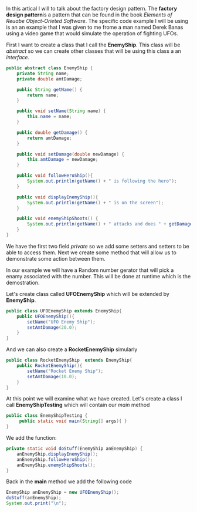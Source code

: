 In this artical I will to talk about the factory design pattern. 
The **factory design pattern**is a pattern that can be found in the book *Elements of Reuabe Object-Orieted Software*.
The specific code example I will be using is an an example that I was given to me frome a man named Derek Banas using a video game that would simulate the operation of fighting UFOs.


First I want to create a class that I call the **EnemyShip**. This class will be *abstract* so we can create other classes that will be using this class a an *interface*.

```java
public abstract class EnemyShip {
    private String name;
    private double amtDamage;

    public String getName() {
        return name;
    }

    public void setName(String name) {
        this.name = name;
    }

    public double getDamage() {
        return amtDamage;
    }

    public void setDamage(double newDamage) {
        this.amtDamage = newDamage;
    }

    public void followHeroShip(){
        System.out.println(getName() + " is following the hero");
    }

    public void displayEnemyShip(){
        System.out.println(getName() + " is on the screen");
    }

    public void enemyShipShoots() {
        System.out.println(getName() + " attacks and does " + getDamage() + " damage to hero");
    }
}
```
We have the first two field *private* so we add some setters and setters to be able to access them.
Next we create some method that will allow us to demonstrate some action between them.

In our example we will have a Random number gerator that will pick a enamy associated with the number.
This will be done at runtime which is the demostration.

Let's create class called **UFOEnemyShip** which will be extended by **EnemyShip**.
```java
public class UFOEnemyShip extends EnemyShip{
    public UFOEnemyShip(){
        setName("UFO Enemy Ship");
        setAmtDamage(20.0);
    }
}
```
And we can also create a **RocketEnemyShip** simularly
```java
public class RocketEnemyShip  extends EnemyShip{
    public RocketEnemyShip(){
        setName("Rocket Enemy Ship");
        setAmtDamage(10.0);
    }
}
```
At this point we will examine what we have created.
Let's create a class I call **EnemyShipTesting** which will contain our *main* method

```java
public class EnemyShipTesting {
     public static void main(String[] args){ }
}
```
We add the function:

```java
private static void doStuff(EnemyShip anEnemyShip) {
    anEnemyShip.displayEnemyShip();
    anEnemyShip.followHeroShip();
    anEnemyShip.enemyShipShoots();
}
```
Back in the **main** method we add the following code

```java
EnemyShip anEnemyShip = new UFOEnemyShip();
doStuff(anEnemyShip);
System.out.print("\n");
```



































